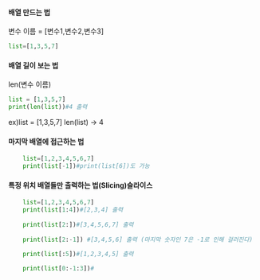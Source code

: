 
#### 배열 만드는 법
변수 이름 = \[변수1,변수2,변수3]
```python
list=[1,3,5,7]
```

#### 배열 길이 보는 법
len(변수 이름)
```python
list = [1,3,5,7]
print(len(list))#4 출력
```
ex)list = \[1,3,5,7] len(list) -> 4
#### 마지막 배열에 접근하는 법
```python
	list=[1,2,3,4,5,6,7]
	print(list[-1])#print(list[6])도 가능
```

#### 특정 위치 배열들만 출력하는 법(Slicing)슬라이스
```python
	list=[1,2,3,4,5,6,7]
	print(list[1:4])#[2,3,4] 출력
	
	print(list[2:])#[3,4,5,6,7] 출력
	
	print(list[2:-1]) #[3,4,5,6] 출력 (마지막 숫자인 7은 -1로 인해 걸러진다)
	
	print(list[:5])#[1,2,3,4,5] 출력

	print(list[0:-1:3])#
```
